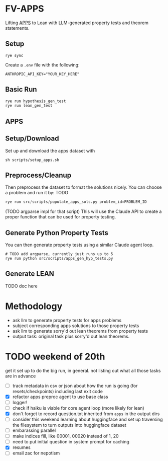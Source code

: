 # FV-APPS

Lifting [APPS](https://github.com/hendrycks/apps) to Lean with LLM-generated property tests and theorem statements.

## Setup

```
rye sync
```

Create a `.env` file with the following:
```
ANTHROPIC_API_KEY="YOUR_KEY_HERE"
```

## Basic Run

``` sh
rye run hypothesis_gen_test
rye run lean_gen_test
```

## APPS

## Setup/Download
Set up and download the apps dataset with
```
sh scripts/setup_apps.sh
```
## Preprocess/Cleanup
Then preprocess the dataset to format the solutions nicely. You can choose a problem and run it by: TODO
```python
rye run src/scripts/populate_apps_sols.py problem_id=PROBLEM_ID
```
(TODO argparse impl for that script)
This will use the Claude API to create a proper function that can be used for property testing.

## Generate Python Property Tests
You can then generate property tests using a similar Claude agent loop.
```
# TODO add argparse, currently just runs up to 5
rye run python src/scripts/apps_gen_hyp_tests.py
```

## Generate LEAN
TODO doc here

# Methodology
- ask llm to generate property tests for apps problems
- subject corresponding apps solutions to those property tests
- ask llm to generate sorry'd out lean theorems from property tests
- output task: original task plus sorry'd out lean theorems.

# TODO weekend of 20th
get it set up to do the big run, in general. not listing out what all those tasks are in advance
- [ ] track metadata in csv or json about how the run is going (for resets/checkpoints) including last exit code
- [x] refactor apps preproc agent to use base class
- [ ] logger!
- [ ] check if haiku is viable for core agent loop (more likely for lean)
- [x] don't forget to record question.txt inherited from `apps` in the output dirs
- [ ] consider this weekend learning about huggingface and set up traversing the filesystem to turn outputs into huggingface dataset
- [ ] embarassing parallel
- [ ] make indices fill, like 00001, 00020 instead of 1, 20
- [ ] need to put initial question in system prompt for caching
- [x] resumes
- [ ] email zac for nepotism
